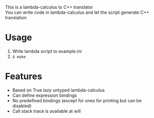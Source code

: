 This is a lambda-calculus to C++ translator  
You can write code in lambda-calculus and let the script generate C++ translation  

# Usage

1) Write lambda script to example.ini
2) `$ make`

# Features

- Based on True lazy untyped lambda-calculus
- Can define expression bindings
- No predefined bindings (except for ones for printing but can be disabled)
- Call stack trace is available at will
